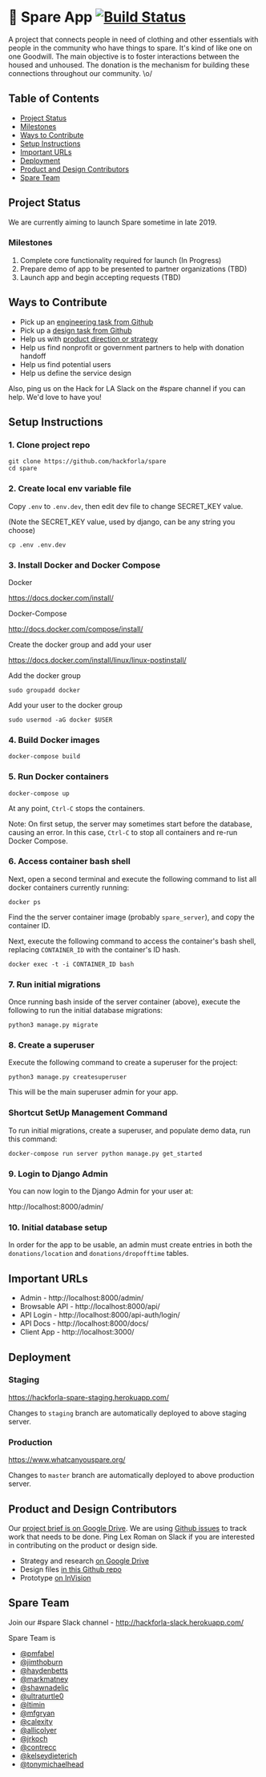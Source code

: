 # :tshirt: Spare App [![Build Status](https://travis-ci.org/hackforla/spare.svg?branch=master)](https://travis-ci.org/hackforla/spare)

A project that connects people in need of clothing and other essentials with people in the community who have things to spare. It's kind of like one on one Goodwill. The main objective is to foster interactions between the housed and unhoused. The donation is the mechanism for building these connections throughout our community. \o/

## Table of Contents

- [Project Status](#project-status)
- [Milestones](#milestones)
- [Ways to Contribute](#ways-to-contribute)
- [Setup Instructions](#setup-instructions)
- [Important URLs](#important-urls)
- [Deployment](#deployment)
- [Product and Design Contributors](#product-and-design-contributors)
- [Spare Team](#spare-team)

## Project Status
We are currently aiming to launch Spare sometime in late 2019.

### Milestones
1) Complete core functionality required for launch (In Progress)
2) Prepare demo of app to be presented to partner organizations (TBD)
3) Launch app and begin accepting requests (TBD)

## Ways to Contribute
* Pick up an [engineering task from Github](https://github.com/hackforla/spare/issues)
* Pick up a [design task from Github](https://github.com/hackforla/spare/issues)
* Help us with [product direction or strategy](https://github.com/hackforla/spare#product-and-design-contributors)
* Help us find nonprofit or government partners to help with donation handoff
* Help us find potential users
* Help us define the service design

Also, ping us on the Hack for LA Slack on the #spare channel if you can help. We'd love to have you!

## Setup Instructions

### 1. Clone project repo

```
git clone https://github.com/hackforla/spare
cd spare
```

### 2. Create local env variable file

Copy `.env` to `.env.dev`, then edit dev file
to change SECRET_KEY value.

(Note the SECRET_KEY value, used by django, can be any string you choose)

```
cp .env .env.dev
```

### 3. Install Docker and Docker Compose

Docker

https://docs.docker.com/install/

Docker-Compose

http://docs.docker.com/compose/install/

Create the docker group and add your user

https://docs.docker.com/install/linux/linux-postinstall/

Add the docker group 

`sudo groupadd docker`

Add your user to the docker group

`sudo usermod -aG docker $USER`

### 4. Build Docker images

`docker-compose build`

### 5. Run Docker containers

`docker-compose up`

At any point, `Ctrl-C` stops the containers.

Note: On first setup, the server may sometimes start before the
      database, causing an error. In this case, `Ctrl-C` to stop
      all containers and re-run Docker Compose.

### 6. Access container bash shell
Next, open a second terminal and execute the following command to list all
docker containers currently running:

`docker ps`

Find the the server container image (probably `spare_server`), and
copy the container ID.

Next, execute the following command to access the container's bash shell,
replacing `CONTAINER_ID` with the container's ID hash.

`docker exec -t -i CONTAINER_ID bash`

### 7. Run initial migrations

Once running bash inside of the server container (above), execute the
following to run the initial database migrations:

`python3 manage.py migrate`

### 8. Create a superuser

Execute the following command to create a superuser for the project:

`python3 manage.py createsuperuser`

This will be the main superuser admin for your app.

### Shortcut SetUp Management Command

To run initial migrations, create a superuser, and populate demo data, run this command:

`docker-compose run server python manage.py get_started`

### 9. Login to Django Admin

You can now login to the Django Admin for your user at:

http://localhost:8000/admin/

### 10. Initial database setup

In order for the app to be usable, an admin must create entries in both the `donations/location` and `donations/dropofftime` tables.

## Important URLs

* Admin - http://localhost:8000/admin/
* Browsable API - http://localhost:8000/api/
* API Login - http://localhost:8000/api-auth/login/
* API Docs - http://localhost:8000/docs/
* Client App - http://localhost:3000/

## Deployment

### Staging

https://hackforla-spare-staging.herokuapp.com/

Changes to `staging` branch are automatically deployed to above staging server.

### Production

https://www.whatcanyouspare.org/

Changes to `master` branch are automatically deployed to above production server.

## Product and Design Contributors

Our [project brief is on Google Drive](https://docs.google.com/document/d/124thgq7tZZ-EexYIPA1Bffl7FYm4T2uc4MgKn_IASd0/edit?usp=sharing). We are using [Github issues](https://github.com/hackforla/spare/issues) to track work that needs to be done. Ping Lex Roman on Slack if you are interested in contributing on the product or design side.

* Strategy and research [on Google Drive](https://drive.google.com/drive/folders/1fpH1YDNswWP6DRxHW3QM6MvfKwzWW0ZK?usp=sharing)
* Design files [in this Github repo](https://github.com/hackforla/spare/tree/master/design)
* Prototype [on InVision](https://invis.io/YKH1L8TAB56#/291938149_Home)

## Spare Team

Join our #spare Slack channel -
http://hackforla-slack.herokuapp.com/

Spare Team is
* [@pmfabel](https://github.com/pmfabel)
* [@jimthoburn](https://github.com/jimthoburn)
* [@haydenbetts](https://github.com/haydenbetts)
* [@markmatney](https://github.com/markmatney)
* [@shawnadelic](https://github.com/shawnadelic)
* [@ultraturtle0](https://github.com/ultraturtle0)
* [@ltimin](https://github.com/ltimin)
* [@mfgryan](https://github.com/mfgryan)
* [@calexity](https://github.com/calexity)
* [@allicolyer](https://github.com/allicolyer)
* [@jrkoch](https://github.com/jrkoch)
* [@contrecc](https://github.com/contrecc)
* [@kelseydieterich](https://github.com/kelseydieterich)
* [@tonymichaelhead](https://github.com/tonymichaelhead)

